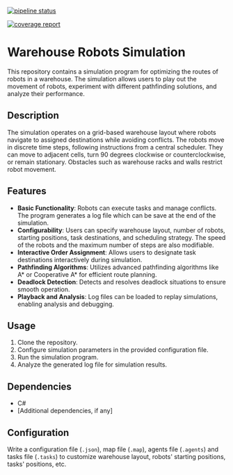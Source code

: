 [![pipeline status](https://szofttech.inf.elte.hu/szofttech-ab-2024/group-04/csapat3/badges/master/pipeline.svg)](https://szofttech.inf.elte.huszofttech-ab-2024/group-04/csapat3/-/commits/master)

[![coverage report](https://szofttech.inf.elte.hu/szofttech-ab-2024/group-04/csapat3/badges/master/coverage.svg)](https://szofttech.inf.elte.hu/szofttech-ab-2024/group-04/csapat3/-/commits/master)

# Warehouse Robots Simulation

This repository contains a simulation program for optimizing the routes of robots in a warehouse. The simulation allows users to play out the movement of robots, experiment with different pathfinding solutions, and analyze their performance.

## Description
The simulation operates on a grid-based warehouse layout where robots navigate to assigned destinations while avoiding conflicts. The robots move in discrete time steps, following instructions from a central scheduler. They can move to adjacent cells, turn 90 degrees clockwise or counterclockwise, or remain stationary. Obstacles such as warehouse racks and walls restrict robot movement.

## Features
- **Basic Functionality**: Robots can execute tasks and manage conflicts. The program generates a log file which can be save at the end of the simulation.
- **Configurability**: Users can specify warehouse layout, number of robots, starting positions, task destinations, and scheduling strategy. The speed of the robots and the maximum number of steps are also modifiable.
- **Interactive Order Assignment**: Allows users to designate task destinations interactively during simulation.
- **Pathfinding Algorithms**: Utilizes advanced pathfinding algorithms like A* or Cooperative A* for efficient route planning.
- **Deadlock Detection**: Detects and resolves deadlock situations to ensure smooth operation.
- **Playback and Analysis**: Log files can be loaded to replay simulations, enabling analysis and debugging.

## Usage
1. Clone the repository.
2. Configure simulation parameters in the provided configuration file.
3. Run the simulation program.
4. Analyze the generated log file for simulation results.


## Dependencies
- C#
- [Additional dependencies, if any]

## Configuration
Write a configuration file (`.json`), map file (`.map`), agents file (`.agents`) and tasks file (`.tasks`) to customize warehouse layout, robots' starting positions, tasks' positions, etc.